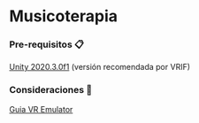 # Musicoterapia

### Pre-requisitos 📋

[Unity 2020.3.0f1](https://unity3d.com/unity/whats-new/2020.3.0) (versión recomendada por VRIF) 

### Consideraciones 📌
[Guia VR Emulator](https://wiki.beardedninjagames.com/en/Extras/VREmulator)
